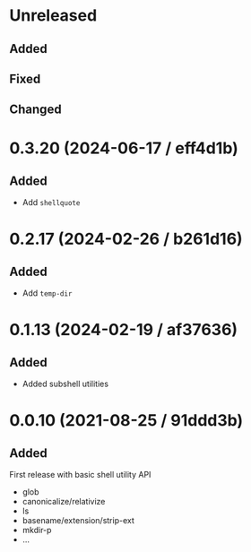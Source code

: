 # Unreleased

## Added

## Fixed

## Changed

# 0.3.20 (2024-06-17 / eff4d1b)

## Added

- Add `shellquote`

# 0.2.17 (2024-02-26 / b261d16)

## Added

- Add `temp-dir`

# 0.1.13 (2024-02-19 / af37636)

## Added

- Added subshell utilities

# 0.0.10 (2021-08-25 / 91ddd3b)

## Added

First release with basic shell utility API

- glob
- canonicalize/relativize
- ls
- basename/extension/strip-ext
- mkdir-p
- ...